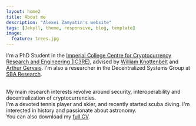 ```yaml
---
layout: home2
title: About me
description: "Alexei Zamyatin's website"
tags: [Jekyll, theme, responsive, blog, template]
image:
  feature: trees.jpg
---
```


I'm a PhD Student in the <a target="__blank" href="https://www.imperial.ac.uk/cryptocurrency"> Imperial College Centre for Cryptocurrency Research and Engineering (IC3RE)</a>, advised by <a target="__blank" href="http://www.imperial.ac.uk/people/w.knottenbelt">William Knottenbelt</a> and <a target="__blank" href="http://arthurgervais.com/"> Arthur Gervais</a>. 
I'm also a researcher in the Decentralized Systems Group at <a target="__blank" href="https://www.sba-research.org/">SBA Research</a>. <br>	 

<br />
My main research interests revolve around security, interoperability and decentralization of cryptocurrencies. 

<br />
I'm a devoted tennis player and skier, and recently started scuba diving. I'm interested in history and passionate about astronomy.


<br />
You can also download my <a href="../cv.pdf" target="_blank">full CV</a>.